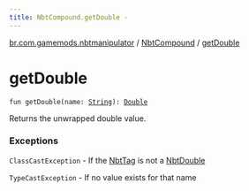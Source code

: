 ```yaml
---
title: NbtCompound.getDouble - 
---
```


[br.com.gamemods.nbtmanipulator](../index.html) / [NbtCompound](index.html) / [getDouble](./get-double.html)

# getDouble

`fun getDouble(name: `[`String`](https://kotlinlang.org/api/latest/jvm/stdlib/kotlin/-string/index.html)`): `[`Double`](https://kotlinlang.org/api/latest/jvm/stdlib/kotlin/-double/index.html)

Returns the unwrapped double value.

### Exceptions

`ClassCastException` - If the [NbtTag](../-nbt-tag.html) is not a [NbtDouble](../-nbt-double/index.html)

`TypeCastException` - If no value exists for that name